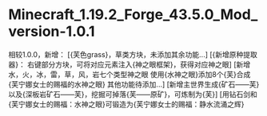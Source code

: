 # Minecraft_1.19.2_Forge_43.5.0_Mod_version-1.0.1
相较1.0.0，新增：
       [{芙色grass}，草类方块，未添加其余功能...]
       [{新增原种提取器}：
           右键部分方块，可将对应元素注入{神之眼框架}，获得对应神之眼]
       [新增水，火，冰，雷，草，风，岩七个类型神之眼
           使用{水神之眼}添加8个{芙}合成{芙宁娜女士的赐福的水神之眼}
           其他功能待添加...]
       [新增主世界生成{矿石——芙}以及{深板岩矿石——芙}，挖掘可掉落{芙——原矿}，可炼制为{芙}]
			 [用钻石剑和{芙宁娜女士的赐福：水神之眼}可锻造为{芙宁娜女士的赐福：静水流涌之辉}
       
